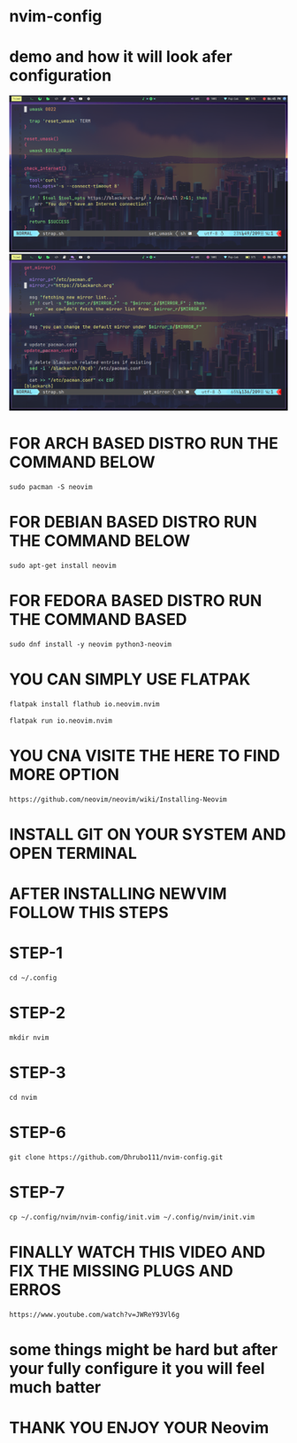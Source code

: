 # nvim-config

# demo and how it will look afer configuration 

<img src="example_one.png" alt="Alt text" title="look_one">

<img src="example_two.png" alt="Alt text" title="Look_two">



# FOR ARCH BASED DISTRO RUN THE COMMAND BELOW

```
sudo pacman -S neovim
```
# FOR DEBIAN BASED DISTRO RUN THE COMMAND BELOW  

```
sudo apt-get install neovim
```
# FOR FEDORA BASED DISTRO RUN THE COMMAND BASED
```
sudo dnf install -y neovim python3-neovim
```
# YOU CAN SIMPLY USE FLATPAK
```
flatpak install flathub io.neovim.nvim
```
```
flatpak run io.neovim.nvim 
```
# YOU CNA VISITE THE HERE TO FIND MORE OPTION 

```
https://github.com/neovim/neovim/wiki/Installing-Neovim
```
# INSTALL GIT ON YOUR SYSTEM AND OPEN TERMINAL 


# AFTER INSTALLING NEWVIM FOLLOW THIS STEPS



# STEP-1
```
cd ~/.config
```
# STEP-2
```
mkdir nvim
```
# STEP-3
```
cd nvim
```
# STEP-6
```
git clone https://github.com/Dhrubo111/nvim-config.git
```
# STEP-7
```
cp ~/.config/nvim/nvim-config/init.vim ~/.config/nvim/init.vim
```
# FINALLY WATCH THIS VIDEO AND FIX THE MISSING PLUGS AND ERROS 
```
https://www.youtube.com/watch?v=JWReY93Vl6g
```


# some things might be hard but after your fully configure it you will feel much batter


# THANK YOU ENJOY YOUR Neovim
